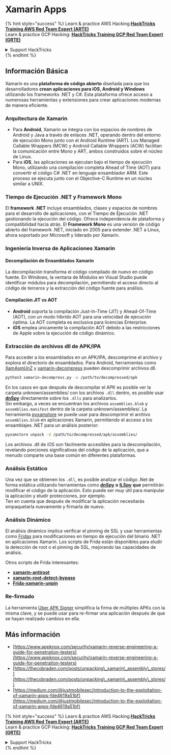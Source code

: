 # Xamarin Apps

{% hint style="success" %}
Learn & practice AWS Hacking:<img src="../.gitbook/assets/arte.png" alt="" data-size="line">[**HackTricks Training AWS Red Team Expert (ARTE)**](https://training.hacktricks.xyz/courses/arte)<img src="../.gitbook/assets/arte.png" alt="" data-size="line">\
Learn & practice GCP Hacking: <img src="../.gitbook/assets/grte.png" alt="" data-size="line">[**HackTricks Training GCP Red Team Expert (GRTE)**<img src="../.gitbook/assets/grte.png" alt="" data-size="line">](https://training.hacktricks.xyz/courses/grte)

<details>

<summary>Support HackTricks</summary>

* Check the [**subscription plans**](https://github.com/sponsors/carlospolop)!
* **Join the** 💬 [**Discord group**](https://discord.gg/hRep4RUj7f) or the [**telegram group**](https://t.me/peass) or **follow** us on **Twitter** 🐦 [**@hacktricks\_live**](https://twitter.com/hacktricks\_live)**.**
* **Share hacking tricks by submitting PRs to the** [**HackTricks**](https://github.com/carlospolop/hacktricks) and [**HackTricks Cloud**](https://github.com/carlospolop/hacktricks-cloud) github repos.

</details>
{% endhint %}

## **Información Básica**

Xamarin es una **plataforma de código abierto** diseñada para que los desarrolladores **crean aplicaciones para iOS, Android y Windows** utilizando los frameworks .NET y C#. Esta plataforma ofrece acceso a numerosas herramientas y extensiones para crear aplicaciones modernas de manera eficiente.

### Arquitectura de Xamarin

* Para **Android**, Xamarin se integra con los espacios de nombres de Android y Java a través de enlaces .NET, operando dentro del entorno de ejecución Mono junto con el Android Runtime (ART). Los Managed Callable Wrappers (MCW) y Android Callable Wrappers (ACW) facilitan la comunicación entre Mono y ART, ambos construidos sobre el núcleo de Linux.
* Para **iOS**, las aplicaciones se ejecutan bajo el tiempo de ejecución Mono, utilizando una compilación completa Ahead of Time (AOT) para convertir el código C# .NET en lenguaje ensamblador ARM. Este proceso se ejecuta junto con el Objective-C Runtime en un núcleo similar a UNIX.

### Tiempo de Ejecución .NET y Framework Mono

El **framework .NET** incluye ensamblados, clases y espacios de nombres para el desarrollo de aplicaciones, con el Tiempo de Ejecución .NET gestionando la ejecución del código. Ofrece independencia de plataforma y compatibilidad hacia atrás. El **Framework Mono** es una versión de código abierto del framework .NET, iniciado en 2005 para extender .NET a Linux, ahora soportado por Microsoft y liderado por Xamarin.

### Ingeniería Inversa de Aplicaciones Xamarin

#### Decompilación de Ensamblados Xamarin

La decompilación transforma el código compilado de nuevo en código fuente. En Windows, la ventana de Módulos en Visual Studio puede identificar módulos para decompilación, permitiendo el acceso directo al código de terceros y la extracción del código fuente para análisis.

#### Compilación JIT vs AOT

* **Android** soporta la compilación Just-In-Time (JIT) y Ahead-Of-Time (AOT), con un modo híbrido AOT para una velocidad de ejecución óptima. La AOT completa es exclusiva para licencias Enterprise.
* **iOS** emplea únicamente la compilación AOT debido a las restricciones de Apple sobre la ejecución de código dinámico.

### Extracción de archivos dll de APK/IPA

Para acceder a los ensamblados en un APK/IPA, descomprime el archivo y explora el directorio de ensamblados. Para Android, herramientas como [XamAsmUnZ](https://github.com/cihansol/XamAsmUnZ) y [xamarin-decompress](https://github.com/NickstaDB/xamarin-decompress) pueden descomprimir archivos dll.
```bash
python3 xamarin-decompress.py -o /path/to/decompressed/apk
```
En los casos en que después de descompilar el APK es posible ver la carpeta unknown/assemblies/ con los archivos `.dll` dentro, es posible usar [**dnSpy**](https://github.com/dnSpy/dnSpy) directamente sobre los `.dlls` para analizarlos.\
Sin embargo, a veces se encuentran los archivos `assemblies.blob` y `assemblies.manifest` dentro de la carpeta unknown/assemblies/. La herramienta [pyxamstore](https://github.com/jakev/pyxamstore) se puede usar para descomprimir el archivo `assemblies.blob` en aplicaciones Xamarin, permitiendo el acceso a los ensamblajes .NET para un análisis posterior:
```bash
pyxamstore unpack -d /path/to/decompressed/apk/assemblies/
```
Los archivos .dll de iOS son fácilmente accesibles para la descompilación, revelando porciones significativas del código de la aplicación, que a menudo comparte una base común en diferentes plataformas.

### Análisis Estático

Una vez que se obtienen los `.dll`, es posible analizar el código .Net de forma estática utilizando herramientas como [**dnSpy**](https://github.com/dnSpy/dnSpy) **o** [**ILSpy**](https://github.com/icsharpcode/ILSpy) **que** permitirán modificar el código de la aplicación. Esto puede ser muy útil para manipular la aplicación y eludir protecciones, por ejemplo.\
Ten en cuenta que después de modificar la aplicación necesitarás empaquetarla nuevamente y firmarla de nuevo.

### Análisis Dinámico

El análisis dinámico implica verificar el pinning de SSL y usar herramientas como [Fridax](https://github.com/NorthwaveSecurity/fridax) para modificaciones en tiempo de ejecución del binario .NET en aplicaciones Xamarin. Los scripts de Frida están disponibles para eludir la detección de root o el pinning de SSL, mejorando las capacidades de análisis.

Otros scripts de Frida interesantes:

* [**xamarin-antiroot**](https://codeshare.frida.re/@Gand3lf/xamarin-antiroot/)
* [**xamarin-root-detect-bypass**](https://codeshare.frida.re/@nuschpl/xamarin-root-detect-bypass/)
* [**Frida-xamarin-unpin**](https://github.com/GoSecure/frida-xamarin-unpin)

### Re-firmado

La herramienta [Uber APK Signer](https://github.com/patrickfav/uber-apk-signer) simplifica la firma de múltiples APKs con la misma clave, y se puede usar para re-firmar una aplicación después de que se hayan realizado cambios en ella.

## Más información

* [https://www.appknox.com/security/xamarin-reverse-engineering-a-guide-for-penetration-testers](https://www.appknox.com/security/xamarin-reverse-engineering-a-guide-for-penetration-testers)
* [https://thecobraden.com/posts/unpacking\_xamarin\_assembly\_stores/](https://thecobraden.com/posts/unpacking\_xamarin\_assembly\_stores/)
* [https://medium.com/@justmobilesec/introduction-to-the-exploitation-of-xamarin-apps-fde4619a51bf](https://medium.com/@justmobilesec/introduction-to-the-exploitation-of-xamarin-apps-fde4619a51bf)

{% hint style="success" %}
Learn & practice AWS Hacking:<img src="../.gitbook/assets/arte.png" alt="" data-size="line">[**HackTricks Training AWS Red Team Expert (ARTE)**](https://training.hacktricks.xyz/courses/arte)<img src="../.gitbook/assets/arte.png" alt="" data-size="line">\
Learn & practice GCP Hacking: <img src="../.gitbook/assets/grte.png" alt="" data-size="line">[**HackTricks Training GCP Red Team Expert (GRTE)**<img src="../.gitbook/assets/grte.png" alt="" data-size="line">](https://training.hacktricks.xyz/courses/grte)

<details>

<summary>Support HackTricks</summary>

* Check the [**subscription plans**](https://github.com/sponsors/carlospolop)!
* **Join the** 💬 [**Discord group**](https://discord.gg/hRep4RUj7f) or the [**telegram group**](https://t.me/peass) or **follow** us on **Twitter** 🐦 [**@hacktricks\_live**](https://twitter.com/hacktricks\_live)**.**
* **Share hacking tricks by submitting PRs to the** [**HackTricks**](https://github.com/carlospolop/hacktricks) and [**HackTricks Cloud**](https://github.com/carlospolop/hacktricks-cloud) github repos.

</details>
{% endhint %}
